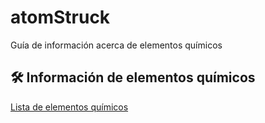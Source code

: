 # atomStruck
Guía de información acerca de elementos químicos

## 🛠️ Información de elementos químicos
[Lista de elementos químicos](https://www.periodni.com/es/elementos_clasificados_por_numero_atomico.html)
